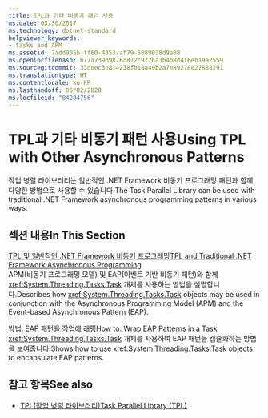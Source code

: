 ```yaml
---
title: TPL과 기타 비동기 패턴 사용
ms.date: 03/30/2017
ms.technology: dotnet-standard
helpviewer_keywords:
- tasks and APM
ms.assetid: 7add905b-ff60-4353-af79-5089038d9a08
ms.openlocfilehash: b77a739b9876c872c972ba3b4b8d4f6eb19a2559
ms.sourcegitcommit: 33deec3e814238fb18a49b2a7e89278e27888291
ms.translationtype: HT
ms.contentlocale: ko-KR
ms.lasthandoff: 06/02/2020
ms.locfileid: "84284756"
---
```

# <a name="using-tpl-with-other-asynchronous-patterns"></a><span data-ttu-id="7d79f-102">TPL과 기타 비동기 패턴 사용</span><span class="sxs-lookup"><span data-stu-id="7d79f-102">Using TPL with Other Asynchronous Patterns</span></span>
<span data-ttu-id="7d79f-103">작업 병렬 라이브러리는 일반적인 .NET Framework 비동기 프로그래밍 패턴과 함께 다양한 방법으로 사용할 수 있습니다.</span><span class="sxs-lookup"><span data-stu-id="7d79f-103">The Task Parallel Library can be used with traditional .NET Framework asynchronous programming patterns in various ways.</span></span>  
  
## <a name="in-this-section"></a><span data-ttu-id="7d79f-104">섹션 내용</span><span class="sxs-lookup"><span data-stu-id="7d79f-104">In This Section</span></span>  
 [<span data-ttu-id="7d79f-105">TPL 및 일반적인 .NET Framework 비동기 프로그래밍</span><span class="sxs-lookup"><span data-stu-id="7d79f-105">TPL and Traditional .NET Framework Asynchronous Programming</span></span>](tpl-and-traditional-async-programming.md)  
 <span data-ttu-id="7d79f-106">APM(비동기 프로그래밍 모델) 및 EAP(이벤트 기반 비동기 패턴)와 함께 <xref:System.Threading.Tasks.Task> 개체를 사용하는 방법을 설명합니다.</span><span class="sxs-lookup"><span data-stu-id="7d79f-106">Describes how <xref:System.Threading.Tasks.Task> objects may be used in conjunction with the Asynchronous Programming Model (APM) and the Event-based Asynchronous Pattern (EAP).</span></span>  
  
 [<span data-ttu-id="7d79f-107">방법: EAP 패턴을 작업에 래핑</span><span class="sxs-lookup"><span data-stu-id="7d79f-107">How to: Wrap EAP Patterns in a Task</span></span>](how-to-wrap-eap-patterns-in-a-task.md)  
 <span data-ttu-id="7d79f-108"><xref:System.Threading.Tasks.Task> 개체를 사용하여 EAP 패턴을 캡슐화하는 방법을 보여줍니다.</span><span class="sxs-lookup"><span data-stu-id="7d79f-108">Shows how to use <xref:System.Threading.Tasks.Task> objects to encapsulate EAP patterns.</span></span>  
  
## <a name="see-also"></a><span data-ttu-id="7d79f-109">참고 항목</span><span class="sxs-lookup"><span data-stu-id="7d79f-109">See also</span></span>

- [<span data-ttu-id="7d79f-110">TPL(작업 병렬 라이브러리)</span><span class="sxs-lookup"><span data-stu-id="7d79f-110">Task Parallel Library (TPL)</span></span>](task-parallel-library-tpl.md)
